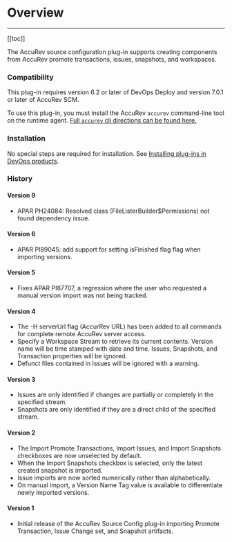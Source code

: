 # Overview

---

[[toc]]

The AccuRev source configuration plug-in supports creating components from AccuRev promote transactions, issues, snapshots, and workspaces.

### Compatibility

This plug-in requires version 6.2 or later of DevOps Deploy and version 7.0.1 or later of AccuRev SCM.

To use this plug-in, you must install the AccuRev `accurev` command-line tool on the runtime agent. [Full `accurev` cli directions can be found here.](https://supportline.microfocus.com/Documentation/books/AccuRev/AccuRev/7.0.1/accurev-701-cliusersguide-en.pdf)

### Installation

No special steps are required for installation. See [Installing plug-ins in DevOps products](https://community.ibm.com/community/user/wasdevops/blogs/laurel-dickson-bull1/2022/06/13/install-plugins "Installing plug-ins in DevOps products").

### History

#### Version 9

* APAR PH24084: Resolved class (FileListerBuilder$Permissions) not found dependency issue.

#### Version 6

* APAR PI89045: add support for setting isFinished flag flag when importing versions.

#### Version 5

* Fixes APAR PI87707, a regression where the user who requested a manual version import was not being tracked.

#### Version 4

* The -H serverUrl flag (AccurRev URL) has been added to all commands for complete remote AccuRev server access.
* Specify a Workspace Stream to retrieve its current contents. Version name will be time stamped with date and time. Issues, Snapshots, and Transaction properties will be ignored.
* Defunct files contained in Issues will be ignored with a warning.

#### Version 3

* Issues are only identified if changes are partially or completely in the specified stream.
* Snapshots are only identified if they are a direct child of the specified stream.

#### Version 2

* The Import Promote Transactions, Import Issues, and Import Snapshots checkboxes are now unselected by default.
* When the Import Snapshots checkbox is selected, only the latest created snapshot is imported.
* Issue imports are now sorted numerically rather than alphabetically.
* On manual import, a Version Name Tag value is available to differentiate newly imported versions.

#### Version 1

* Initial release of the AccuRev Source Config plug-in importing Promote Transaction, Issue Change set, and Snapshot artifacts.

